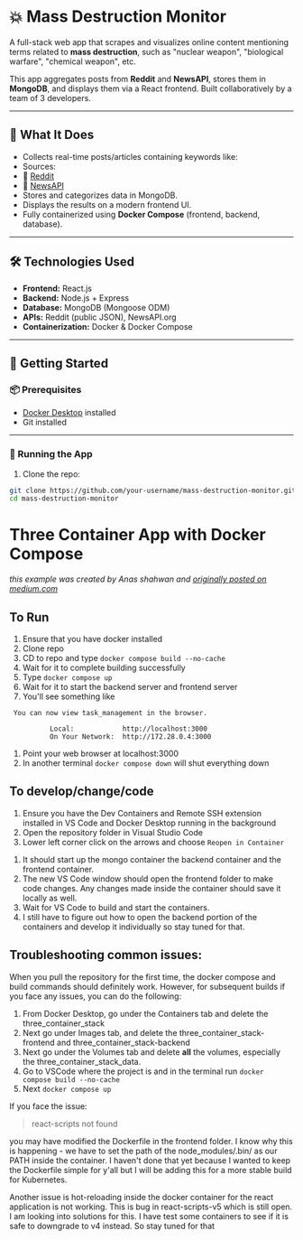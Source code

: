 # 💥 Mass Destruction Monitor

A full-stack web app that scrapes and visualizes online content mentioning terms related to **mass destruction**, such as "nuclear weapon", "biological warfare", "chemical weapon", etc. 

This app aggregates posts from **Reddit** and **NewsAPI**, stores them in **MongoDB**, and displays them via a React frontend. Built collaboratively by a team of 3 developers.

---

## 🧠 What It Does

- Collects real-time posts/articles containing keywords like:
- Sources:
- 🔗 [Reddit](https://www.reddit.com)
- 📰 [NewsAPI](https://newsapi.org)
- Stores and categorizes data in MongoDB.
- Displays the results on a modern frontend UI.
- Fully containerized using **Docker Compose** (frontend, backend, database).

---

## 🛠️ Technologies Used

- **Frontend:** React.js
- **Backend:** Node.js + Express
- **Database:** MongoDB (Mongoose ODM)
- **APIs:** Reddit (public JSON), NewsAPI.org
- **Containerization:** Docker & Docker Compose

---

## 🚀 Getting Started

### 📦 Prerequisites

- [Docker Desktop](https://www.docker.com/products/docker-desktop/) installed
- Git installed

---

### 🧪 Running the App

1. Clone the repo:
```bash
git clone https://github.com/your-username/mass-destruction-monitor.git
cd mass-destruction-monitor
```
# Three Container App with Docker Compose

_this example was created by Anas shahwan and [originally posted on medium.com](https://medium.com/@Anas.shahwan/dockerizing-nodejs-react-js-and-mongodb-apps-be67a73c7a7b)_

## To Run

1. Ensure that you have docker installed
2. Clone repo
3. CD to repo and type `docker compose build --no-cache`
4. Wait for it to complete building successfully
5. Type `docker compose up`
6. Wait for it to start the backend server and frontend server
7. You'll see something like

```
 You can now view task_management in the browser.

          Local:            http://localhost:3000
          On Your Network:  http://172.28.0.4:3000
```

1. Point your web browser at localhost:3000
1. In another terminal `docker compose down` will shut everything down

## To develop/change/code

1. Ensure you have the Dev Containers and Remote SSH extension installed in VS Code and Docker Desktop running in the background
1. Open the repository folder in Visual Studio Code
1. Lower left corner click on the arrows and choose `Reopen in Container`
<!-- 1. choose from docker-compose.yaml
1. choose which service you want to work on (frontend, backend or mongo) -->
1. It should start up the mongo container the backend container and the frontend container.
1. The new VS Code window should open the frontend folder to make code changes. Any changes made inside the container should save it locally as well.
1. Wait for VS Code to build and start the containers.
1. I still have to figure out how to open the backend portion of the containers and develop it individually so stay tuned for that.

## Troubleshooting common issues:

When you pull the repository for the first time, the docker compose and build commands should definitely work. However, for subsequent builds if you face any issues, you can do the following:

1. From Docker Desktop, go under the Containers tab and delete the three_container_stack
2. Next go under Images tab, and delete the three_container_stack-frontend and three_container_stack-backend
3. Next go under the Volumes tab and delete **all** the volumes, especially the three_container_stack_data.
4. Go to VSCode where the project is and in the terminal run `docker compose build --no-cache`
5. Next `docker compose up`

If you face the issue:

> react-scripts not found

you may have modified the Dockerfile in the frontend folder. I know why this is happening - we have to set the path of the node_modules/.bin/ as our PATH inside the container. I haven't done that yet because I wanted to keep the Dockerfile simple for y'all but I will be adding this for a more stable build for Kubernetes.

Another issue is hot-reloading inside the docker container for the react application is not working. This is bug in react-scripts-v5 which is still open. I am looking into solutions for this. I have test some containers to see if it is safe to downgrade to v4 instead. So stay tuned for that
